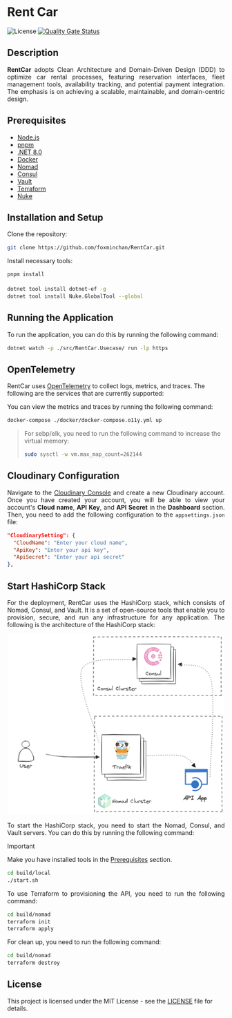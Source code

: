 # Rent Car

![License](https://img.shields.io/github/license/foxminchan/RentCar?label=License)
[![Quality Gate Status](https://sonarcloud.io/api/project_badges/measure?project=foxminchan_RentCar&metric=alert_status)](https://sonarcloud.io/summary/new_code?id=foxminchan_RentCar)

## Description

<p align="justify">
<b>RentCar</b> adopts Clean Architecture and Domain-Driven Design (DDD) to optimize car rental processes, featuring reservation interfaces, fleet management tools, availability tracking, and potential payment integration. The emphasis is on achieving a scalable, maintainable, and domain-centric design.
</p>

## Prerequisites

- [Node.js](https://nodejs.org/en/)
- [pnpm](https://pnpm.io/)
- [.NET 8.0](https://dotnet.microsoft.com/download/dotnet/8.0)
- [Docker](https://www.docker.com/)
- [Nomad](https://www.nomadproject.io/)
- [Consul](https://www.consul.io/)
- [Vault](https://www.vaultproject.io/)
- [Terraform](https://www.terraform.io/)
- [Nuke](https://nuke.build/)

## Installation and Setup

Clone the repository:

```bash
git clone https://github.com/foxminchan/RentCar.git
```

Install necessary tools:

```bash
pnpm install

dotnet tool install dotnet-ef -g
dotnet tool install Nuke.GlobalTool --global
```

## Running the Application

<p align="justify">
To run the application, you can do this by running the following command:
</p>

```bash
dotnet watch -p ./src/RentCar.Usecase/ run -lp https
```

## OpenTelemetry

RentCar uses [OpenTelemetry](https://opentelemetry.io/) to collect logs, metrics, and traces. The following are the services that are currently supported:

You can view the metrics and traces by running the following command:

```bash
docker-compose ./docker/docker-compose.o11y.yml up
```

> For sebp/elk, you need to run the following command to increase the virtual memory:
>
> ```bash
> sudo sysctl -w vm.max_map_count=262144
> ```

## Cloudinary Configuration

<p align="justify">
Navigate to the <a href="https://cloudinary.com/console">Cloudinary Console</a> and create a new Cloudinary account. Once you have created your account, you will be able to view your account's <b>Cloud name</b>, <b>API Key</b>, and <b>API Secret</b> in the <b>Dashboard</b> section. Then, you need to add the following configuration to the <code>appsettings.json</code> file:
</p>

```json
"CloudinarySetting": {
  "CloudName": "Enter your cloud name",
  "ApiKey": "Enter your api key",
  "ApiSecret": "Enter your api secret"
},
```

## Start HashiCorp Stack

<p align="justify">
For the deployment, RentCar uses the HashiCorp stack, which consists of Nomad, Consul, and Vault. It is a set of open-source tools that enable you to provision, secure, and run any infrastructure for any application. The following is the architecture of the HashiCorp stack:
</p>

![Hashicorp](./assets/hashicorp.png)

<p align="justify">
To start the HashiCorp stack, you need to start the Nomad, Consul, and Vault servers. You can do this by running the following command:
</p>

> [!IMPORTANT]
>
> Make you have installed tools in the [Prerequisites](#prerequisites) section.

```bash
cd build/local
./start.sh
```

<p align="justify">
To use Terraform to provisioning the API, you need to run the following command:
</p>

```bash
cd build/nomad
terraform init
terraform apply
```

<p align="justify">
For clean up, you need to run the following command:
</p>

```bash
cd build/nomad
terraform destroy
```

## License

This project is licensed under the MIT License - see the [LICENSE](LICENSE) file for details.
